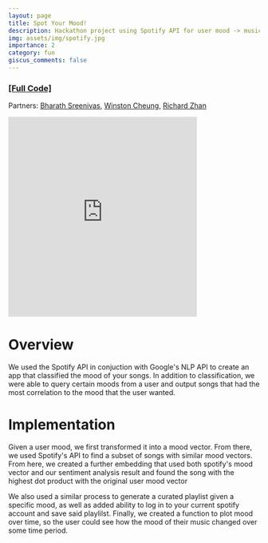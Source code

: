 ```yaml
---
layout: page
title: Spot Your Mood!
description: Hackathon project using Spotify API for user mood -> music suggestions
img: assets/img/spotify.jpg
importance: 2
category: fun
giscus_comments: false
---
```

### [[Full Code]](https://github.com/itswin/tartanhacks21)
Partners: [Bharath Sreenivas](https://www.linkedin.com/in/bsreenivas/), [Winston Cheung](https://www.linkedin.com/in/winston-cheung/), [Richard Zhan](https://www.linkedin.com/in/rzhan11/)
<iframe width="75%" height="400" 
                    src="https://youtube.com/embed/UaUhAYyHwYQ" frameborder="0"
                    allow="accelerometer; autoplay; encrypted-media; gyroscope; picture-in-picture"
                    allowfullscreen=""></iframe>

# Overview

We used the Spotify API in conjuction with Google's NLP API to create an app that
classified the mood of your songs. In addition to classification, we were able to query certain
moods from a user and output songs that had the most correlation to the mood that the user wanted.

# Implementation

Given a user mood, we first transformed it into a mood vector.
From there, we used Spotify's API to find a subset of songs with similar mood vectors. From
here, we created a further embedding that used both spotify's
mood vector and our sentiment analysis result and found the song with the highest dot product
with the original user mood vector

We also used a similar process to generate a curated playlist given a specific mood, as well as
added ability to log in to your current spotify account and save said playlilst.
Finally, we created a function to plot mood over time, so the user could see how the mood of
their music changed over some time period.